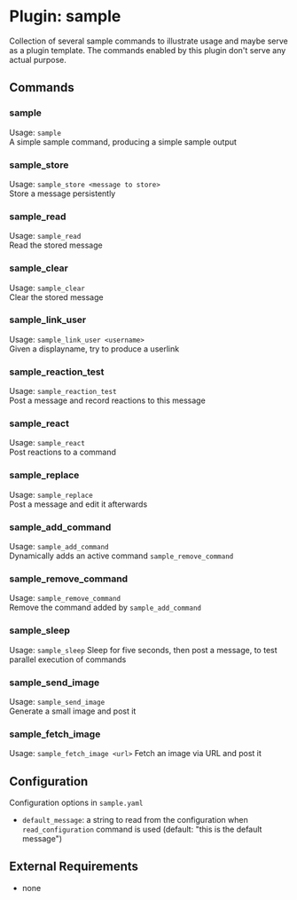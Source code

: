 Plugin: sample
===
Collection of several sample commands to illustrate usage and maybe serve as a plugin template. The commands enabled 
by this plugin don't serve any actual purpose.

## Commands

### sample
Usage: `sample`  
A simple sample command, producing a simple sample output

### sample_store
Usage: `sample_store <message to store>`  
Store a message persistently

### sample_read
Usage: `sample_read`  
Read the stored message

### sample_clear
Usage: `sample_clear`  
Clear the stored message

### sample_link_user
Usage: `sample_link_user <username>`  
Given a displayname, try to produce a userlink

### sample_reaction_test
Usage: `sample_reaction_test`  
Post a message and record reactions to this message

### sample_react
Usage: `sample_react`  
Post reactions to a command

### sample_replace
Usage: `sample_replace`  
Post a message and edit it afterwards

### sample_add_command
Usage: `sample_add_command`  
Dynamically adds an active command `sample_remove_command`

### sample_remove_command
Usage: `sample_remove_command`  
Remove the command added by `sample_add_command`

### sample_sleep
Usage: `sample_sleep`
Sleep for five seconds, then post a message, to test parallel execution of commands

### sample_send_image
Usage: `sample_send_image`  
Generate a small image and post it

### sample_fetch_image
Usage: `sample_fetch_image <url>`
Fetch an image via URL and post it

## Configuration
Configuration options in `sample.yaml`  
- `default_message`: a string to read from the configuration when `read_configuration` command is used (default: "this is the default message")

## External Requirements
- none
